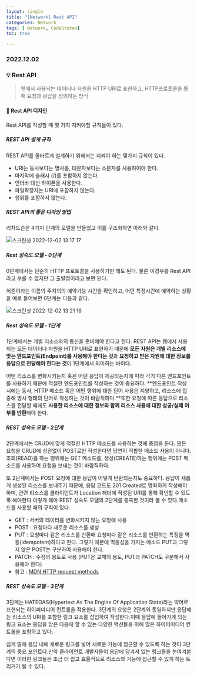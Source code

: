 ```yaml
---
layout: single
title: "[Network] Rest API"
categories: Network
tags: [ Network, CodeStates]
toc: true

---
```


### 2022.12.02

### 💡  Rest API

> 웬에서 사용되는 데이터나 자원을 HTTP URI로 표현하고, HTTP프로토콜을 통해 요청과 응답을 정의하는 방식 

#### 📌 Rest API 디자인

Rest API를 작성할 때 몇 가지 지켜야할 규칙들이 있다. 

##### REST API 설계 규칙

REST API를 올바르게 설계하기 위해서는 지켜야 하는 몇가지 규칙이 있다.

- URI는 동사보다는 명사를, 대문자보다는 소문자를 사용하여야 한다.
- 마지막에 슬래시 (/)를 포함하지 않는다.
- 언더바 대신 하이폰을 사용한다.
- 파일확장자는 URI에 포함하지 않는다.
- 행위를 포함하지 않는다.

##### REST API의 좋은 디자인 방법

리차드슨은 4가지 단계의 모델을 만들었고 이를 구조화하면 아래와 같다. 

![스크린샷 2022-12-02 13 17 17](https://user-images.githubusercontent.com/104547038/205213740-fa7d95e9-88b8-4714-820b-4b84c747bb9a.png)

##### Rest 성숙도 모델 - 0단계

0단계에서는 단순히 HTTP 프로토콜을 사용하기만 해도 된다. 물론 이경우를 Rest API라고 부를 수 없지만 그 출발점이라고 보면 된다. 

허준이라는 이름의 주치의의 예약가능 시간을 확인하고, 어떤 특정시간에 예약하는 상황을 예로 들어보면 0단계는 다음과 같다. 

![스크린샷 2022-12-02 13 21 16](https://user-images.githubusercontent.com/104547038/205214128-3a5ea0c5-1a84-49ed-8bbd-8511c3a71888.png)

##### Rest 성숙도 모델 - 1단계

1단계에서는 개별 리소스와의 통신을 준비해야 한다고 한다. REST API는 웹에서 사용되는 모든 데이터나 자원을 HTTP URI로 표현하기 때문에 **모든 자원은 개별 리소스에 맞는 엔드포인트(Endpoint)를 사용해야 한다는 것**과 **요청하고 받은 자원에 대한 정보를 응답으로 전달해야 한다는 것**이 1단계에서 의미하는 바이다.

어떤 리소스를 변화시키는지 혹은 어떤 응답이 제공되는지에 따라 각기 다른 엔드포인트를 사용하기 때문에 적절한 엔드포인트를 작성하는 것이 중요하다. **엔드포인트 작성 시에는 동사, HTTP 메소드 혹은 어떤 행위에 대한 단어 사용은 지양하고, 리소스에 집중해 명사 형태의 단어로 작성하는 것이 바람직하다.**또한 요청에 따른 응답으로 리소스를 전달할 때에도 **사용한 리소스에 대한 정보와 함께 리소스 사용에 대한 성공/실패 여부를 반환**해야 한다.

##### REST 성숙도 모델 - 2단계

2단계에서는 CRUD에 맞게 적절한 HTTP 메소드를 사용하는 것에 중점을 둔다. 모든 요청을 CRUD에 상관없이 POST로만 작성한다면 당연히 적합한 메소드 사용이 아니다.조회(READ)를 하는 행위에는 GET 메소드를, 생성(CREATE)하는 행위에는 POST 메소드를 사용하여 요청을 보내는 것이 바람직하다.

또 2단계에서는 POST 요청에 대한 응답이 어떻게 반환되는지도 중요하다. 응답이 새롭게 생성된 리소스를 보내주기 때문에, 응답 코드도 201 Created로 명확하게 작성해야 하며, 관련 리소스를 클라이언트가 Location 헤더에 작성된 URI를 통해 확인할 수 있도록 해야한다.이렇게 해야 REST 성숙도 모델의 2단계를 충족한 것이라 볼 수 있다.메소드를 사용할 때의 규칙이 있다.

- GET : 서버의 데이터를 변화시키지 않는 요청에 사용
- POST : 요청마다 새로운 리소스를 생성
- PUT : 요청마다 같은 리소스를 반환매 요청마다 같은 리소스를 반환하는 특징을 멱등(idempotent)하다고 한다. 그렇기 때문에 멱등성을 가지는 메소드 PUT과 그렇지 않은 POST는 구분하여 사용해야 한다.
- PATCH : 수정의 용도로 사용 (PUT은 교체의 용도, PUT과 PATCH도 구분해서 사용해야 한다)
- 참고 : [MDN HTTP request methods](https://developer.mozilla.org/ko/docs/Web/HTTP/Methods)

##### REST 성숙도 모델 - 3단계

3단계는 HATEOAS(Hypertext As The Engine Of Application State)라는 약어로 표현되는 하이퍼미디어 컨트롤을 적용한다. 3단계의 요청은 2단계와 동일하지만 응답에는 리소스의 URI를 포함한 링크 요소를 삽입하여 작성한다.이때 응답에 들어가게 되는 링크 요소는 응답을 받은 다음에 할 수 있는 다양한 액션들을 위해 많은 하이퍼미디어 컨트롤을 포함하고 있다.

쉽게 말해 응답 내에 새로운 링크를 넣어 새로운 기능에 접근할 수 있도록 하는 것이 3단계의 중요 포인트다.만약 클라이언트 개발자들이 응답에 담겨져 있는 링크들을 눈여겨본다면 이러한 링크들은 조금 더 쉽고 효율적으로 리소스와 기능에 접근할 수 있게 하는 트리거가 될 수 있다.

